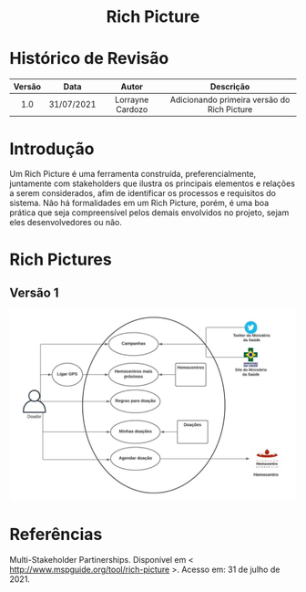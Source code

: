 # <center>Rich Picture</center>

# Histórico de Revisão
Versão | Data | Autor | Descrição
:-:|:-:|:-:|:-:
1.0 | 31/07/2021 | Lorrayne Cardozo | Adicionando primeira versão do Rich Picture

# Introdução
Um Rich Picture é uma ferramenta construída, preferencialmente, juntamente com stakeholders que ilustra os principais elementos e relações a serem considerados, afim de identificar os processos e requisitos do sistema. Não há formalidades em um Rich Picture, porém, é uma boa prática que seja compreensível pelos demais envolvidos no projeto, sejam eles desenvolvedores ou não.



# Rich Pictures
## Versão 1
![RichPicture - Versão 1](../images/richPicture.jpeg)

# Referências
Multi-Stakeholder Partinerships. Disponível em < http://www.mspguide.org/tool/rich-picture >. Acesso em: 31 de julho de 2021.